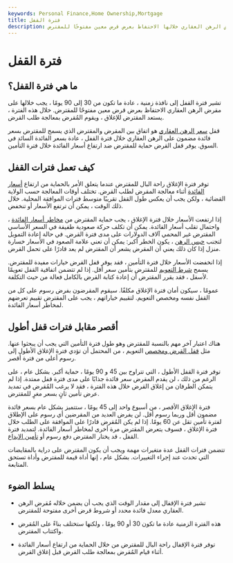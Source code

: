 ```yaml
---
keywords: Personal Finance,Home Ownership,Mortgage
title: فترة القفل
description: فترة القفل هي النافذة الزمنية التي يجب على مقرض الرهن العقاري خلالها الاحتفاظ بعرض قرض معين مفتوحًا للمقترض.
---
```


# فترة القفل
## ما هي فترة القفل؟

تشير فترة القفل إلى نافذة زمنية ، عادة ما تكون من 30 إلى 90 يومًا ، يجب خلالها على مقرض الرهن العقاري الاحتفاظ بعرض قرض معين مفتوحًا للمقترض. خلال هذه الفترة ، يستعد المقترض للإغلاق ، ويقوم المُقرض بمعالجة طلب القرض.

قفل [سعر الرهن العقاري](/mortgage_rate_lock) هو اتفاق بين المقرض والمقترض الذي يسمح للمقترض بسعر فائدة مضمون على الرهن العقاري خلال فترة القفل ، عادة بسعر الفائدة السائد في السوق. يوفر قفل القرض حماية للمقترض ضد ارتفاع أسعار الفائدة خلال فترة التأمين.

## كيف تعمل فترات القفل

توفر فترة الإغلاق راحة البال للمقترض عندما يتعلق الأمر بالحماية من ارتفاع [أسعار الفائدة](/interestrate) أثناء معالجة المقرض لطلب القرض. تختلف أوقات المعالجة حسب الولاية القضائية ، ولكن يجب أن يعكس طول القفل تقريبًا متوسط فترات الموافقة المحلية. خلال ذلك الوقت ، يمكن أن ترتفع الأسعار أو تنخفض.

إذا ارتفعت الأسعار خلال فترة الإغلاق ، يجب حماية المقترض من [مخاطر أسعار الفائدة](/interestraterisk) ، واحتمال تقلب أسعار الفائدة. يمكن أن تكلف حركة صعودية طفيفة في السعر الأساسي المقترض غير المحمي آلاف الدولارات على مدى فترة القرض. في حالة إعادة التمويل لتجنب [حبس الرهن](/foreclosure) ، يكون الخطر أكبر: يمكن أن تعني علامة الصعود في الأسعار خسارة منزل إذا كان ذلك يعني أن المقرض يشعر أن المقترض لم يعد قادرًا على تحمل القرض.

إذا انخفضت الأسعار خلال فترة التأمين ، فقد يوفر قفل القرض خيارات مفيدة للمقترض. يسمح [شرط التعويم](/mortgage_rate_lock_float_down) للمقترض بتأمين سعر أقل. إذا لم تتضمن اتفاقية القفل تعويمًا لأسفل ، فقد يقرر المقترض أن إعادة كتابة القرض بالكامل فعالة من حيث التكلفة.

عمومًا ، سيكون أمان فترة الإغلاق مكلفًا. سيقوم المقرضون بفرض رسوم على كل من القفل نفسه ومخصص التعويم. لتقييم خياراتهم ، يجب على المقترض تقييم تعرضهم لمخاطر أسعار الفائدة.

## أقصر مقابل فترات قفل أطول

هناك اعتبار آخر مهم بالنسبة للمقترض وهو طول فترة التأمين التي يجب أن يبحثوا عنها. مثل [قفل القرض ومخصص](/loan-lock) التعويم ، من المحتمل أن تؤدي فترة الإغلاق الأطول إلى رسوم أعلى من فترة أقصر.

توفر فترة القفل الأطول ، التي تتراوح بين 45 و 90 يومًا ، حماية أكبر. بشكل عام ، على الرغم من ذلك ، لن يقدم المقرض سعر فائدة جذابًا على مدى فترة قفل ممتدة. إذا لم يتمكن الطرفان من إغلاق القرض خلال هذه الفترة ، فقد لا يرغب المُقرض في تمديد عرض تأمين ثانٍ بسعر مغرٍ للمقترض.

فترة الإغلاق الأقصر ، من أسبوع واحد إلى 45 يومًا ، ستتميز بشكل عام بسعر فائدة مضمون أقل وربما رسوم أقل. لن يفرض العديد من المقرضين أي رسوم على الإطلاق لفترة تأمين تقل عن 60 يومًا. إذا لم يكن المُقرض قادرًا على الموافقة على الطلب خلال فترة الإغلاق ، فسوف يتعرض المقترض مرة أخرى لمخاطر أسعار الفائدة. لتمديد فترة القفل ، قد يختار المقترض دفع رسوم أو [تأمين الإيداع](/mortgage_rate_lock_deposit).

تتضمن فترات القفل عدة متغيرات مهمة ويجب أن يكون المقترض على دراية بالمقايضات التي تحدث عند إجراء التغييرات. بشكل عام ، إنها أداة قيمة للمقترض وأداة تستحق المتابعة.

## يسلط الضوء

- تشير فترة الإقفال إلى مقدار الوقت الذي يجب أن يضمن خلاله مُقرض الرهن العقاري معدل فائدة محدد أو شروط قرض أخرى مفتوحة للمقترض.

- هذه الفترة الزمنية عادة ما تكون 30 أو 90 يومًا ، ولكنها ستختلف بناءً على المُقرض واكتتاب المقترض.

- توفر فترة الإقفال راحة البال للمقترض من خلال الحماية من ارتفاع أسعار الفائدة أثناء قيام المُقرض بمعالجة طلب القرض قبل إغلاق القرض.

